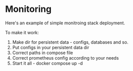 # Monitoring

Here's an example of simple monitroing stack deployment. 

To make it work: 

1. Make dir for persistent data - configs, databases and so. 
2. Put configs in your persistent data dir
3. Correct paths in compose file
4. Correct prometheus config according to your needs
5. Start it all - docker compose up -d
